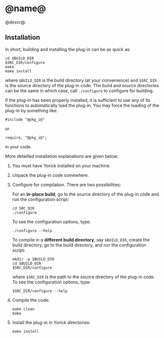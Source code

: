 @name@
======

@descr@.

Installation
------------

In short, building and installing the plug-in can be as quick as:
```{.sh}
cd $BUILD_DIR
$SRC_DIR/configure
make
make install
```
where `$BUILD_DIR` is the build directory (at your convenience) and `$SRC_DIR`
is the source directory of the plug-in code.  The build and source directories
can be the same in which case, call `./configure` to configure for building.

If the plug-in has been properly installed, it is sufficient to use any of its
functions to automatically load the plug-in.  You may force the loading of the
plug-in by something like:
```{.cpp}
#include "@pkg_i@"
```
or
```{.cpp}
require, "@pkg_i@";
```
in your code.

More detailled installation explanations are given below.

1. You must have Yorick installed on your machine.

2. Unpack the plug-in code somewhere.

3. Configure for compilation.  There are two possibilities:

   For an **in-place build**, go to the source directory of the plug-in code
   and run the configuration script:
   ```{.sh}
   cd SRC_DIR
   ./configure
   ```
   To see the configuration options, type:
   ```{.sh}
   ./configure --help
   ```

   To compile in a **different build directory**, say `$BUILD_DIR`, create the
   build directory, go to the build directory, and run the configuration
   script:
   ```{.sh}
   mkdir -p $BUILD_DIR
   cd $BUILD_DIR
   $SRC_DIR/configure
   ```
   where `$SRC_DIR` is the path to the source directory of the plug-in code.
   To see the configuration options, type:
   ```{.sh}
   $SRC_DIR/configure --help
   ```

4. Compile the code:
   ```{.sh}
   make clean
   make
   ```

5. Install the plug-in in Yorick directories:
   ```{.sh}
   make install
   ```
